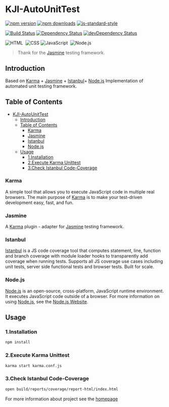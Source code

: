 # KJI-AutoUnitTest

[![npm version](https://img.shields.io/npm/v/karma-jasmine.svg?style=flat-square)](https://www.npmjs.com/package/karma-jasmine)
[![npm downloads](https://img.shields.io/npm/dm/karma-jasmine.svg?style=flat-square)](https://www.npmjs.com/package/karma-jasmine)
[![js-standard-style](https://img.shields.io/badge/code%20style-standard-brightgreen.svg?style=flat-square)](https://github.com/karma-runner/karma-jasmine)

[![Build Status](https://img.shields.io/travis/karma-runner/karma-jasmine/master.svg?style=flat-square)](https://travis-ci.org/karma-runner/karma-jasmine)
[![Dependency Status](https://img.shields.io/david/karma-runner/karma-jasmine.svg?style=flat-square)](https://david-dm.org/karma-runner/karma-jasmine)
[![devDependency Status](https://img.shields.io/david/dev/karma-runner/karma-jasmine.svg?style=flat-square)](https://david-dm.org/karma-runner/karma-jasmine?type=dev)

![HTML](https://img.shields.io/badge/-HTML-333333?style=flat&logo=HTML5)&nbsp;
![CSS](https://img.shields.io/badge/-CSS-333333?style=flat&logo=CSS3&logoColor=1572B6)
![JavaScript](https://img.shields.io/badge/-JavaScript-333333?style=flat&logo=javascript)&nbsp;
![Node.js](https://img.shields.io/badge/-Node.js-333333?style=flat&logo=node.js)&nbsp;

> Thank for the [Jasmine](https://jasmine.github.io/) testing framework.

## Introduction

Based on [Karma](https://github.com/karma-runner/karma) + [Jasmine](https://github.com/jasmine/jasmine) + [Istanbul](https://github.com/gotwarlost/istanbul)+ [Node.js](https://github.com/nodejs/node) Implementation of automated unit testing framework.

## Table of Contents

- [KJI-AutoUnitTest](#kji-autounittest)
  - [Introduction](#introduction)
  - [Table of Contents](#table-of-contents)
    - [Karma](#karma)
    - [Jasmine](#jasmine)
    - [Istanbul](#istanbul)
    - [Node.js](#nodejs)
  - [Usage](#usage)
    - [1.Installation](#1installation)
    - [2.Execute Karma Unittest](#2execute-karma-unittest)
    - [3.Check Istanbul Code-Coverage](#3check-istanbul-code-coverage)

### Karma

A simple tool that allows you to execute JavaScript code in multiple real browsers.
The main purpose of [Karma](https://github.com/karma-runner/karma) is to make your test-driven development easy, fast, and fun.

### Jasmine

A [Karma](https://github.com/karma-runner/karma) plugin - adapter for [Jasmine](https://github.com/jasmine/jasmine) testing framework.

### Istanbul

[Istanbul](https://github.com/gotwarlost/istanbul) is a JS code coverage tool that computes statement, line, function and branch coverage with module loader hooks to transparently add coverage when running tests. Supports all JS coverage use cases including unit tests, server side functional tests and browser tests. Built for scale.

### Node.js

[Node.js](https://github.com/nodejs/node) is an open-source, cross-platform, JavaScript runtime environment. It executes JavaScript code outside of a browser. For more information on using [Node.js](https://github.com/nodejs/node), see the [Node.js Website](https://nodejs.org/).

## Usage

### 1.Installation

```bash
npm install
```

### 2.Execute Karma Unittest

```bash
karma start karma.conf.js
```

### 3.Check Istanbul Code-Coverage

```bash
open build/reports/coverage/report-html/index.html
```

For more information about project see the [homepage](https://github.com/YX-XiaoBai/KJI-AutoUnitTest)
